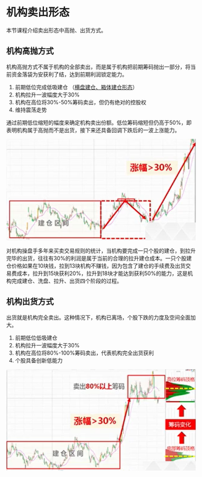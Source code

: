 # 机构卖出形态

本节课程介绍卖出形态中高抛、出货方式。

## 机构高抛方式

机构高抛方式不属于机构的全部卖出，而是属于机构把前期筹码抛出一部分，将当前资金落袋为安获利了结，达到前期利润锁定能力。

1. 前期低位完成低吸建仓 （[横盘建仓、箱体建仓形态](pr3.md)）
2. 机构拉升一波幅度大于30%
3. 机构在高位将30%-50%筹码卖出，但仍有绝对的控股权
4. 维持震荡走势

通过前期低位缩短的幅度来确定机构卖出份额。低位筹码缩短但仍高于50%，即表明机构属于高抛而不是出货，接下来还具备回调下跌后的一波上涨能力。

![高抛方式](img/pr6_soldpart.png)

对机构操盘手多年来买卖交易规则的统计，当机构要完成一只个股的建仓，到拉升完毕的出货，往往有30%的利润是属于当前的合理的拉升建仓成本。一只个股建仓价格如果在10块钱，拉到13块机构不赚钱，因为包含了建仓的手续费及出货交易费成本，拉升到15块获利20%，拉升到18块才能达到获利50%的能力，这是机构完成建仓、洗盘、拉升、出货四个阶段的过程。

## 机构出货方式

出货就是机构完全卖出。这种情况下，机构已离场，个股下跌的力度及空间全面加大。

1. 前期低位低吸建仓
2. 机构拉升一波幅度大于30%
3. 机构在高位将80%-100%筹码卖出，代表机构完全出货获利
4. 个股具备创新低能力

![出货方式](img/pr6_soldall.png)

